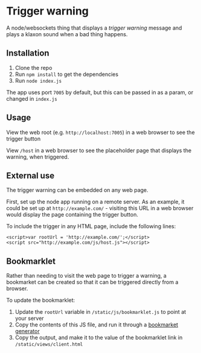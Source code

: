 # Trigger warning

A node/websockets thing that displays a _trigger warning_ message and plays a klaxon sound when a bad thing happens.


## Installation

1. Clone the repo
2. Run `npm install` to get the dependencies
3. Run `node index.js`

The app uses port `7005` by default, but this can be passed in as a param, or changed in `index.js`


## Usage

View the web root (e.g. `http://localhost:7005`) in a web browser to see the trigger button

View `/host` in a web browser to see the placeholder page that displays the warning, when triggered.


## External use

The trigger warning can be embedded on any web page.

First, set up the node app running on a remote server. As an example, it could be set up at `http://example.com/` - visiting this URL in a web browser would display the page containing the trigger button.

To include the trigger in any HTML page, include the following lines:

```
<script>var rootUrl = 'http://example.com/';</script>
<script src="http://example.com/js/host.js"></script>
```


## Bookmarklet

Rather than needing to visit the web page to trigger a warning, a bookmarket can be created so that it can be triggered directly from a browser.

To update the bookmarklet:

1. Update the `rootUrl` variable in `/static/js/bookmarklet.js` to point at your server
2. Copy the contents of this JS file, and run it through a [bookmarket generator](http://ted.mielczarek.org/code/mozilla/bookmarklet.html)
3. Copy the output, and make it to the value of the bookmarklet link in `/static/views/client.html`